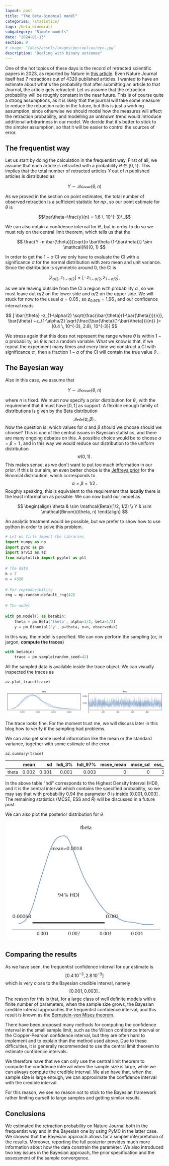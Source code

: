 ```yaml
---
layout: post
title: "The Beta-Binomial model"
categories: /statistics/
tags: /beta_binomial/
subgategory: "Simple models"
date: "2024-01-13"
section: 0
# image: "/docs/assets/images/perception/eye.jpg"
description: "Dealing with binary outcomes"
---
```


One of the hot topics of these days is the record of retracted scientific
papers in 2023, as reported by Nature in [this article](https://www.nature.com/articles/d41586-023-03974-8). Even Nature Journal itself had 7 retractions
out of 4320 published articles.
I wanted to have an estimate about what's the probability that
after submitting an article to that Journal, the article gets retracted.
Let us assume that the retraction probability will be roughly constant
in the near future.
This is of course quite a strong assumptions, as it is likely that the journal
will take some measure to reduce the retraction ratio in the future, but
this is just a working assumption, since otherwise we should model
how the measures will affect the retraction probability, and modelling an
unknown trend would introduce additional arbitrariness in our model.
We decide that it's better to stick to the simpler assumption,
so that it will be easier to control the sources of error.

## The frequentist way

Let us start by doing the calculation in the frequentist way.
First of all, we assume that each article is retracted with
a probability $\theta \in [0, 1]\,.$
This implies that the total number of retracted articles $Y$ out of $n$
published articles is distributed
as

$$
Y \sim \mathcal{Binom}(\theta, n)
$$

As we proved in the section on point estimates,
the total number of observed retraction is a sufficient statistic
for $n p\,,$ so our point estimate for $\theta$ is

$$\bar\theta=\frac{y}{n} = 1.6 \, 10^{-3}\,.$$

We can also obtain a confidence interval for $\theta\,,$
but in order to do so we must rely on the central limit theorem,
which tells us that the 

$$ \frac{Y -n \bar{\theta}}{\sqrt{n \bar\theta (1-\bar\theta)}} \sim \mathcal{N}(0, 1) $$

In order to get the $1-\alpha$ CI we only have to evaluate the CI
with a significance $\alpha$ for the
normal distribution with zero mean and unit variance.
Since the distribution is symmetric around 0, the CI is

$$[z_{\alpha/2}, z_{1-\alpha/2}] = [-z_{1-\alpha/2}, z_{1-\alpha/2}]\,,$$

as we are leaving outside from the CI a region with probability $\alpha\,,$
so we must leave out $\alpha/2$ on the lower side and $\alpha/2$ on the upper side.
We will stuck for now to the usual $\alpha=0.05\,,$
so $z_{0.975}=1.96\,,$ and our confidence interval reads

$$
[
\bar{\theta} -z_{1-\alpha/2} \sqrt{\frac{\bar{\theta}(1-\bar{\theta})}{n}},
\bar{\theta} +z_{1-\alpha/2} \sqrt{\frac{\bar{\theta}(1-\bar{\theta})}{n}}
]=[0.4 \, 10^{-3}, 2.8\,  10^{-3}]
$$

We stress again that this does not represent the range where $\theta$
is within $1-\alpha$ probability, as $\theta$ is not a random variable.
What we know is that, if we repeat the experiment many times
and every time we construct a CI with significance $\alpha\,,$ then
a fraction $1-\alpha$ of the CI will contain the true value $\theta\,.$

## The Bayesian way

Also in this case, we assume that

$$
Y \sim \mathcal{Binom}(\theta, n)
$$

where $n$ is fixed.
We must now specify a prior distribution for $\theta\,,$
with the requirement that it must have $[0, 1]$ as support.
A flexible enough family of distributions is given by the Beta distribution
$$\mathcal{Beta}(\alpha, \beta)\,.$$
Now the question is: which values for $\alpha$ and $\beta$ should we choose should we choose?
This is one of the central issues in Bayesian statistics, and there are
many ongoing debates on this.
A possible choice would be to choose $\alpha=\beta=1\,,$
and in this way we would reduce our distribution to the uniform distribution
$$\mathcal{U}(0, 1)\,.$$
This makes sense, as we don't want to put too much information in our prior.
If this is our aim, an even better choice is the [Jeffreys prior](https://en.wikipedia.org/wiki/Jeffreys_prior) for the Binomial distribution, which corresponds to
$$\alpha = \beta = 1/2\,.$$
Roughly speaking, this is equivalent to the requirement that **locally**
there is the least information as possible.
We can now build our model as

$$
\begin{align}
\theta & \sim \mathcal{Beta}(1/2, 1/2)
\\
Y & \sim \mathcal{Binom}(\theta, n)
\end{align}
$$

An analytic treatment would be possible, but we prefer to show how to use python
in order to solve this problem.

```python
# Let us firts import the libraries
import numpy as np
import pymc as pm
import arviz as az
from matplotlib import pyplot as plt

# The data
k = 7
n = 4320

# For reproducibility
rng = np.random.default_rng(42)

# The model

with pm.Model() as betabin:
    theta = pm.Beta('theta', alpha=1/2, beta=1/2)
    y = pm.Binomial('y', p=theta, n=n, observed=k)
```

In this way, the model is specified.
We can now perform the sampling (or, in jargon, **compute the traces**)

```python
with betabin:
    trace = pm.sample(random_seed=42)
```

All the sampled data is available inside the trace object.
We can visually inspected the traces as

```python
az.plot_trace(trace)
```

![The sampled trace](/docs/assets/images/statistics/bayesian_intro/trace.webp)

The trace looks fine.
For the moment trust me, we will discuss later in this blog how to verify if the sampling had problems.

We can also get some useful information like the mean or the standard variance,
together with some estimate of the error.

```python
az.summary(trace)
```

|       |   mean |    sd |   hdi_3% |   hdi_97% |   mcse_mean |   mcse_sd |   ess_bulk |   ess_tail |   r_hat |
|:------|-------:|------:|---------:|----------:|------------:|----------:|-----------:|-----------:|--------:|
| theta |  0.002 | 0.001 |    0.001 |     0.003 |           0 |         0 |       1843 |       2118 |       1 |

In the above table "hdi" corresponds to the Highest Density Interval (HDI), and it is the central interval
which contains the specified probability, so we may say that with probability $0.94$ the parameter
$\theta$ is inside $[0.001, 0.003]\,.$
The remaining statistics (MCSE, ESS and $\hat{R}$) will be discussed in a future post.

We can also plot the posterior distribution for $\theta$

![The sampled posterior](/docs/assets/images/statistics/bayesian_intro/posterior.webp)

## Comparing the results

As we have seen, the frequentist confidence interval for our estimate is
$$
[0.4 \, 10^{-3}, 2.8\,  10^{-3}]
$$
which is very close to the Bayesian credible interval, namely $$[0.001, 0.003]\,.$$
The reason for this is that, for a large class of well definite models
with a finite number of parameters,
when the sample size grows, the Bayesian
credible interval approaches the frequentist confidence interval,
and this result is known as the [Bernstein-von Mises theorem](https://encyclopediaofmath.org/wiki/Bernstein-von_Mises_theorem).

There have been proposed many methods for computing the confidence interval in the 
small sample limit, such as the Wilson confidence interval or the Clopper-Pearson
confidence interval, but they are often hard to implement and to explain than the method
used above.
Due to these difficulties, it is generally recommended to use the central limit
theorem to estimate confidence intervals.

We therefore have that we can only use the central limit theorem
to compute the confidence interval when the sample size is large,
while we can always compute the credible interval.
We also have that, when the sample size is large enough, we can approximate
the confidence interval with the credible interval.

For this reason, we see no reason not to stick to the Bayesian framework rather
limiting ourself to large samples and getting similar results.

## Conclusions

We estimated the retraction probability on Nature Journal both in the frequentist
way and in the Bayesian one by using PyMC in the latter case.
We showed that the Bayesian approach allows for a simpler interpretation of the results.
Moreover, reporting the full posterior provides much more information about how
the data constrain the parameter.
We also introduced two key issues in the Bayesian approach, the prior specification
and the assessment of the sample convergence.
